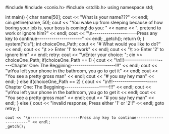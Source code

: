 #include <iostream>
#include <conio.h>
#include <stdlib.h>
using namespace std;
 
int main()
{
    char name[50];
    cout << "What is your name???" << endl;
    cin.getline(name, 50);
    cout << "You wake up from sleeping because of how boring your job is, your boss is coming! do you: " << name << ". pretend to work or ignore him?" << endl;
    cout << "\n----------------------Press any key to continue----------------------" << endl;
    _getch();
    return 0;
}
system("cls");
    int choiceOne_Path;
    cout << "# What would you like to do?" << endl;
    cout << "\t >> Enter '1' to work" << endl;
    cout << "\t >> Enter '2' to ignore him" << endl;
    retry:
    cout << "\nEnter your choice: ";
    cin >> choiceOne_Path;
    if(choiceOne_Path == 1)
    {
        cout << "\n!!!----------------------Chapter One: The Beggining----------------------!!!" << endl;
        cout << "\nYou left your phone in the bathroom, you go to get it" << endl;
        cout << "You see a pretty gross man" << endl;
        cout << "# you say hey man" << endl;
    }
    else if(choiceOne_Path == 2)
    {
        cout << "\n!!!----------------------Chapter One: The Beggining----------------------!!!" << endl;
        cout << "\nYou left your phone in the bathroom, you go to get it << endl;
        cout << "You see a pretty gross man" << endl;
        cout << "# you say hey man" << endl;
    }
    else
    {
        cout << "invalid response, Press either '1' or '2'!" << endl;
        goto retry;
    }
 
    cout << "\n----------------------Press any key to continue----------------------" << endl;
    _getch();
 
